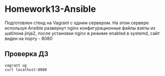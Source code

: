 # Homework13-Ansible
Подготовлен стенд на Vagrant с одним сервером. На этом сервере используя Ansible  развернут nginx конфигурационные файлы взяты из шаблона jinja2, после установки nginx в режиме enabled в systemd, сайт виден на порту - 8080

## Проверка ДЗ
````
vagrant up
curl localhost:8080
````

